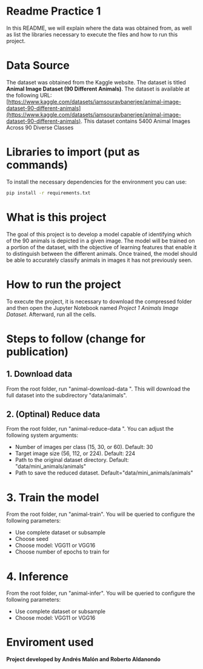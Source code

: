 ﻿# Readme Practice 1

In this README, we will explain where the data was obtained from, as well as list the libraries necessary to execute the files and how to run this project.


# Data Source
The dataset was obtained from the Kaggle website. The dataset is titled **Animal Image Dataset (90 Different Animals)**. The dataset is available at the following URL: [https://www.kaggle.com/datasets/iamsouravbanerjee/animal-image-dataset-90-different-animals](https://www.kaggle.com/datasets/iamsouravbanerjee/animal-image-dataset-90-different-animals). This dataset contains 5400 Animal Images Across 90 Diverse Classes




# Libraries to import (put as commands)
To install the necessary dependencies for the environment you can use:

```bash
pip install -r requirements.txt
```

# What is this project
The goal of this project is to develop a model capable of identifying which of the 90 animals is depicted in a given image. The model will be trained on a portion of the dataset, with the objective of learning features that enable it to distinguish between the different animals. Once trained, the model should be able to accurately classify animals in images it has not previously seen.

# How to run the project 
To execute the project, it is necessary to download the compressed folder and then open the Jupyter Notebook named _Project 1 Animals Image Dataset_. Afterward, run all the cells.

# Steps to follow (change for publication)
## 1. Download data
From the root folder, run "animal-download-data
". This will download the full dataset into the subdirectory "data/animals".

## 2. (Optinal) Reduce data
From the root folder, run "animal-reduce-data
". You can adjust the following system arguments:
- Number of images per class (15, 30, or 60). Default: 30
- Target image size (56, 112, or 224). Default: 224
- Path to the original dataset directory. Default: "data/mini_animals/animals"
- Path to save the reduced dataset. Default="data/mini_animals/animals"

# 3. Train the model
From the root folder, run "animal-train". You will be queried to configure the following parameters:
- Use complete dataset or subsample
- Choose seed
- Choose model: VGG11 or VGG16
- Choose number of epochs to train for

# 4. Inference
From the root folder, run "animal-infer". You will be queried to configure the following parameters:
- Use complete dataset or subsample
- Choose model: VGG11 or VGG16

# Enviroment used


**Project developed by Andrés Malón and Roberto Aldanondo**
